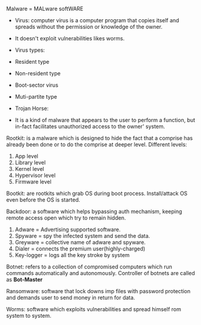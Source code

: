 
Malware = MALware softWARE

- Virus: computer virus is a computer program that copies itself and spreads without the permission or knowledge of the owner.
- It doesn't exploit vulnerabilities likes worms.
- Virus types:
- Resident type
- Non-resident type
- Boot-sector virus
- Muti-partite type

- Trojan Horse:
- It is a kind of malware that appears to the user to perform a function, but in-fact facilitates unauthorized access to the owner' system.

Rootkit: is a malware which is designed to hide the fact that a comprise has already been done or to do the comprise at deeper level.
Different levels:
1. App level
2. Library level
3. Kernel level
4. Hypervisor level
5. Firmware level

Bootkit: are rootkits which grab OS during boot process. Install/attack OS even before the OS is started.

Backdoor: a software which helps bypassing auth mechanism, keeping remote access open which try to remain hidden.

1. Adware = Advertising supported software.
2. Spyware = spy the infected system and send the data.
3. Greyware = collective name of adware and spyware.
4. Dialer = connects the premium user(highly-charged)
5. Key-logger = logs all the key stroke by system

Botnet: refers to a collection of compromised computers which run commands automatically and autonomously. Controller of botnets are called as **Bot-Master**

Ransomware: software that lock downs imp files with password protection and demands user to send money in return for data.


Worms: software which exploits vulnerabilities and spread himself rom system to system.




